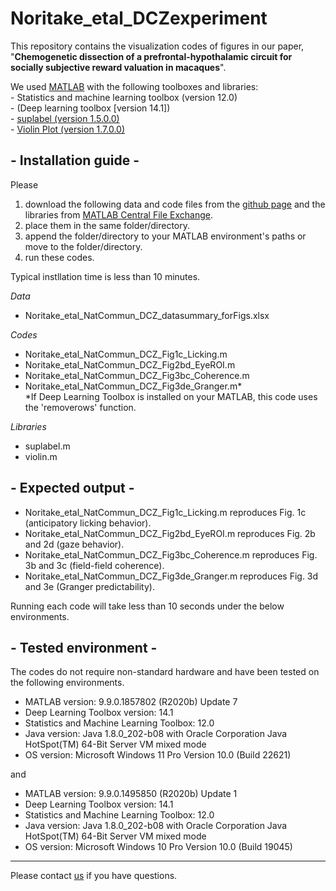 # Noritake_etal_DCZexperiment
This repository contains the visualization codes of figures in our paper, "**Chemogenetic dissection of a prefrontal-hypothalamic circuit for socially subjective reward valuation in macaques**".

We used [MATLAB][def0] with the following toolboxes and libraries:  
 	- Statistics and machine learning toolbox (version 12.0)  
	- (Deep learning toolbox [version 14.1])  
	- [suplabel (version 1.5.0.0)][def1]   
	- [Violin Plot (version 1.7.0.0)][def2]


## - Installation guide -
Please  
1. download the following data and code files from the [github page][def3] and the libraries from [MATLAB Central File Exchange][def4]. 
2. place them in the same folder/directory. 
3. append the folder/directory to your MATLAB environment's paths
	or move to the folder/directory.
4. run these codes.  

Typical instllation time is less than 10 minutes.  
 
*Data*  
* Noritake_etal_NatCommun_DCZ_datasummary_forFigs.xlsx  

*Codes*  
* Noritake_etal_NatCommun_DCZ_Fig1c_Licking.m  
* Noritake_etal_NatCommun_DCZ_Fig2bd_EyeROI.m  
* Noritake_etal_NatCommun_DCZ_Fig3bc_Coherence.m  
* Noritake_etal_NatCommun_DCZ_Fig3de_Granger.m*  
	*If Deep Learning Toolbox is installed on your MATLAB, this code uses the 'removerows' function.

*Libraries*  
* suplabel.m  
* violin.m  


## - Expected output - 
* Noritake_etal_NatCommun_DCZ_Fig1c_Licking.m reproduces Fig. 1c (anticipatory licking behavior).  
* Noritake_etal_NatCommun_DCZ_Fig2bd_EyeROI.m reproduces Fig. 2b and 2d (gaze behavior).  
* Noritake_etal_NatCommun_DCZ_Fig3bc_Coherence.m reproduces Fig. 3b and 3c (field-field coherence).  
* Noritake_etal_NatCommun_DCZ_Fig3de_Granger.m reproduces Fig. 3d and 3e (Granger predictability).  

Running each code will take less than 10 seconds under the below environments.  

## - Tested environment -
The codes do not require non-standard hardware and have been tested on the following environments.  
- MATLAB version: 9.9.0.1857802 (R2020b) Update 7  
- Deep Learning Toolbox version: 14.1 
- Statistics and Machine Learning Toolbox: 12.0  
- Java version: Java 1.8.0_202-b08 with Oracle Corporation Java HotSpot(TM) 64-Bit Server VM mixed mode  
- OS version: Microsoft Windows 11 Pro Version 10.0 (Build 22621)  

and  
- MATLAB  version: 9.9.0.1495850 (R2020b) Update 1  
- Deep Learning Toolbox version: 14.1 
- Statistics and Machine Learning Toolbox: 12.0  
- Java version: Java 1.8.0_202-b08 with Oracle Corporation Java HotSpot(TM) 64-Bit Server VM mixed mode  
- OS version: Microsoft Windows 10 Pro Version 10.0 (Build 19045)  

 ---
 Please contact [us](<isodam@nips.ac.jp>) if you have questions.

[def0]: https://mathworks.com/products/matlab.html   
[def1]: https://mathworks.com/matlabcentral/fileexchange/7772-suplabel   
[def2]: https://mathworks.com/matlabcentral/fileexchange/45134-violin-plot
[def3]: https://github.com/AtsushiNoritake/Noritake_etal_DCZexperiment/blob/main/README.md
[def4]: https://mathworks.com/matlabcentral/fileexchange/
